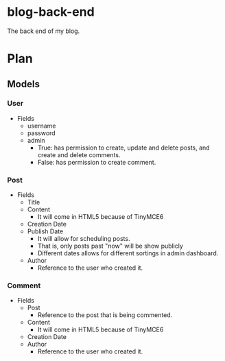 # blog-back-end
The back end of my blog.


# Plan

## Models

### User
* Fields
  * username
  * password
  * admin
    * True: has permission to create, update and delete posts, and create and delete comments.
    * False: has permission to create comment.

### Post
* Fields
  * Title
  * Content
    * It will come in HTML5 because of TinyMCE6
  * Creation Date
  * Publish Date
    * It will allow for scheduling posts.
    * That is, only posts past "now" will be show publicly
    * Different dates allows for different sortings in admin dashboard.
  * Author
    * Reference to the user who created it.

### Comment
* Fields
  * Post
    * Reference to the post that is being commented.
  * Content
    * It will come in HTML5 because of TinyMCE6
  * Creation Date
  * Author
    * Reference to the user who created it.